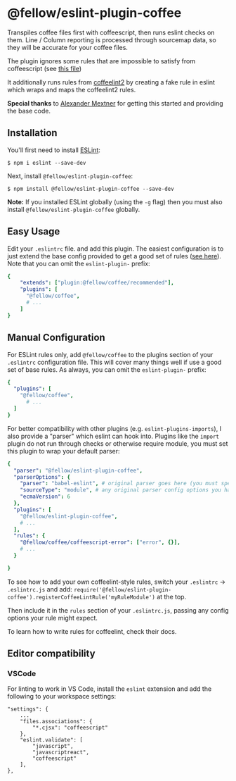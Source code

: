 # @fellow/eslint-plugin-coffee

Transpiles coffee files first with coffeescript, then runs eslint checks on them. Line / Column reporting is processed through sourcemap data, so they will be accurate for your coffee files.

The plugin ignores some rules that are impossible to satisfy from coffeescript (see [this file](src/processors.coffee#L8))

It additionally runs rules from [coffeelint2](https://www.npmjs.com/package/@fellow/coffeelint2) by creating a fake rule in eslint which wraps and maps the coffeelint2 rules. 

**Special thanks** to [Alexander Mextner](https://github.com/a-x-) for getting this started and providing the base code.

## Installation

You'll first need to install [ESLint](http://eslint.org):

```
$ npm i eslint --save-dev
```

Next, install `@fellow/eslint-plugin-coffee`:

```
$ npm install @fellow/eslint-plugin-coffee --save-dev
```

**Note:** If you installed ESLint globally (using the `-g` flag) then you must also install `@fellow/eslint-plugin-coffee` globally.


## Easy Usage
Edit your `.eslintrc` file. and add this plugin. The easiest configuration is to just extend the base config provided to get a good set of rules ([see here](src/configs/recommended.coffee)). Note that you can omit the `eslint-plugin-` prefix:

```yaml
{ 
    "extends": ["plugin:@fellow/coffee/recommended"],
    "plugins": [
      "@fellow/coffee", 
      # ...
    ]
}
```

## Manual Configuration
For ESLint rules only, add `@fellow/coffee` to the plugins section of your `.eslintrc` configuration file. This will cover many things well if use a good set of base rules. As always, you can omit the `eslint-plugin-` prefix:

```yaml
{
  "plugins": [
    "@fellow/coffee", 
      # ...
  ]
}
```

For better compatibility with other plugins (e.g. `eslint-plugins-imports`), I also provide a "parser" which eslint can hook into. Plugins like the `import` plugin do not run through checks or otherwise require  module, you must set this plugin to wrap your default parser:
```yaml
{
  "parser": "@fellow/eslint-plugin-coffee",
  "parserOptions": { 
    "parser": "babel-eslint", # original parser goes here (you must specify one to use this option).
    "sourceType": "module", # any original parser config options you had.
    "ecmaVersion": 6
  },
  "plugins": [
    "@fellow/eslint-plugin-coffee", 
    # ...
  ],
  "rules": {
    "@fellow/coffee/coffeescript-error": ["error", {}],
    # ...
  }

}
```

To see how to add your own coffeelint-style rules, switch your `.eslintrc` -> `.eslintrc.js` and add:
`require('@fellow/eslint-plugin-coffee').registerCoffeeLintRule('myRuleModule')` at the top. 

Then include it in the `rules` section of your `.eslintrc.js`, passing any config options your rule might expect. 

To learn how to write rules for coffeelint, check their docs.





## Editor compatibility
### VSCode
For linting to work in VS Code, install the `eslint` extension and add the following to your workspace settings:
```
"settings": {
    ...
    "files.associations": {
        "*.cjsx": "coffeescript"
    },
    "eslint.validate": [
        "javascript",
        "javascriptreact",
        "coffeescript"
    ],
},
```

